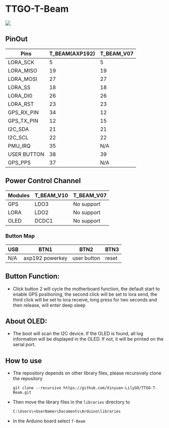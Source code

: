 TTGO-T-Beam
=====================


![](images/1.png)


## PinOut
| Pins        | T_BEAM(AXP192) | T_BEAM_V07 |
| ----------- | -------------- | ---------- |
| LORA_SCK    | 5              | 5          |
| LORA_MISO   | 19             | 19         |
| LORA_MOSI   | 27             | 27         |
| LORA_SS     | 18             | 18         |
| LORA_DI0    | 26             | 26         |
| LORA_RST    | 23             | 23         |
| GPS_RX_PIN  | 34             | 12         |
| GPS_TX_PIN  | 12             | 15         |
| I2C_SDA     | 21             | 21         |
| I2C_SCL     | 22             | 22         |
| PMU_IRQ     | 35             | N/A        |
| USER BUTTON | 38             | 39         |
| GPS_PPS     | 37             | N/A        |

## Power Control Channel
| Modules | T_BEAM_V10 | T_BEAM_V07 |
| ------- | ---------- | ---------- |
| GPS     | LDO3       | No support |
| LORA    | LDO2       | No support |
| OLED    | DCDC1      | No support |


### Button Map

| USB | BTN1            | BTN2        | BTN3  |
| --- | --------------- | ----------- | ----- |
| N/A | axp192 powerkey | user button | reset |


##  Button Function:
- Click button 2 will cycle the motherboard function, the default start to enable GPS positioning, the second click will be set to lora send, the third click will be set to lora receive, long press for two seconds and then release, will enter deep sleep

## About OLED:
- The boot will scan the I2C device. If the OLED is found, all log information will be displayed in the OLED. If not, it will be printed on the serial port.

## How to use
- The repository depends on other library files, please recursively clone the repository
    ```
    git clone --recursive https://github.com/Xinyuan-LilyGO/TTGO-T-Beam.git
    ```

- Then move the library files in the `libraries` directory to
    ```
    C:\Users\<UserName>\Documents\Arduino\libraries
    ```
- In the Arduino board select `T-Beam`
